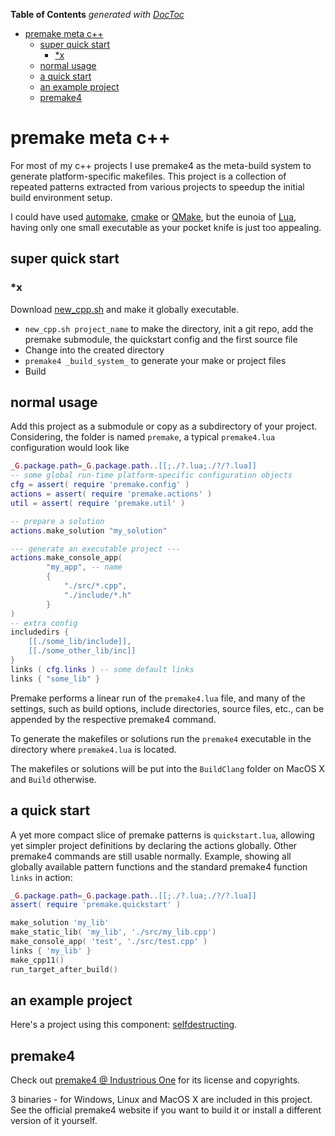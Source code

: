 **Table of Contents**  *generated with [DocToc](http://doctoc.herokuapp.com/)*

- [premake meta c++](#premake-meta-c++)
	- [super quick start](#super-quick-start)
		- [*x](#x)
	- [normal usage](#normal-usage)
	- [a quick start](#a-quick-start)
	- [an example project](#an-example-project)
	- [premake4](#premake4)

premake meta c++
================

For most of my c++ projects I use premake4 as the meta-build system to generate platform-specific makefiles. This project is a collection of repeated patterns extracted from various projects to speedup the initial build environment setup.

I could have used [automake](http://www.gnu.org/software/automake/), [cmake](http://www.cmake.org/) or [QMake](http://qt-project.org/doc/qt-5.0/qtdoc/qmake-project-files.html), but the eunoia of [Lua](http://www.lua.org/), having only one small executable as your pocket knife is just too appealing.

super quick start
-----------------

### *x

Download [new_cpp.sh](https://raw.github.com/d-led/premake-meta-cpp/master/new_cpp.sh) and make it globally executable.

- `new_cpp.sh project_name` to make the directory, init a git repo, add the premake submodule, the quickstart config and the first source file
- Change into the created directory
- `premake4 _build_system_` to generate your make or project files
- Build

normal usage
------------

Add this project as a submodule or copy as a subdirectory of your project. Considering, the folder is named `premake`, a typical `premake4.lua` configuration would look like


```lua
_G.package.path=_G.package.path..[[;./?.lua;./?/?.lua]]
-- some global run-time platform-specific configuration objects
cfg = assert( require 'premake.config' )
actions = assert( require 'premake.actions' )
util = assert( require 'premake.util' )

-- prepare a solution
actions.make_solution "my_solution"

--- generate an executable project ---
actions.make_console_app(
		"my_app", -- name
		{
			"./src/*.cpp",
			"./include/*.h"
		}
)
-- extra config
includedirs {
	[[./some_lib/include]],
	[[./some_other_lib/inc]]			
}
links ( cfg.links ) -- some default links
links { "some_lib" }
```

Premake performs a linear run of the `premake4.lua` file, and many of the settings, such as build options, include directories, source files, etc., can be appended by the respective premake4 command.

To generate the makefiles or solutions run the `premake4` executable in the directory where `premake4.lua` is located.

The makefiles or solutions will be put into the `BuildClang` folder on MacOS X and `Build` otherwise.

a quick start
-------------

A yet more compact slice of premake patterns is `quickstart.lua`, allowing yet simpler project definitions by declaring the actions globally. Other premake4 commands are still usable normally. Example, showing all globally available pattern functions and the standard premake4 function `links` in action:

```lua
_G.package.path=_G.package.path..[[;./?.lua;./?/?.lua]]
assert( require 'premake.quickstart' )

make_solution 'my_lib'
make_static_lib( 'my_lib', './src/my_lib.cpp')
make_console_app( 'test', './src/test.cpp' )
links { 'my_lib' }
make_cpp11()
run_target_after_build()
```

an example project
------------------

Here's a project using this component: [selfdestructing](https://github.com/d-led/selfdestructing).

premake4
--------

Check out [premake4 @ Industrious One](http://industriousone.com/premake) for its license and copyrights.

3 binaries - for Windows, Linux and MacOS X are included in this project. See the official premake4 website if you want to build it or install a different version of it yourself.
